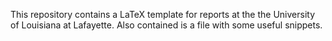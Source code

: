 This repository contains a LaTeX template for reports at the the University of Louisiana at Lafayette. Also contained is a file with some useful snippets.


